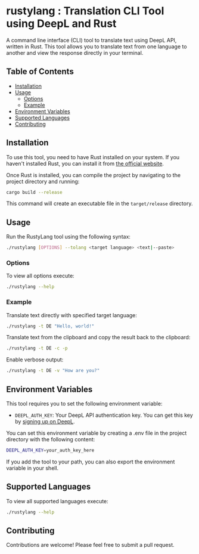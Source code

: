 # rustylang : Translation CLI Tool using DeepL and Rust

A command line interface (CLI) tool to translate text using DeepL API, written in Rust. This tool allows you to translate text from one language to another and view the response directly in your terminal.

## Table of Contents

  - [Installation](#installation)
  - [Usage](#usage)
    - [Options](#options)
    - [Example](#example)
  - [Environment Variables](#environment-variables)
  - [Supported Languages](#supported-languages)
  - [Contributing](#contributing)

## Installation

To use this tool, you need to have Rust installed on your system. If you haven't installed Rust, you can install it from [the official website](https://www.rust-lang.org/learn/get-started).

Once Rust is installed, you can compile the project by navigating to the project directory and running:

```bash
cargo build --release
```

This command will create an executable file in the `target/release` directory.

## Usage

Run the RustyLang tool using the following syntax:

```bash
./rustylang [OPTIONS] --tolang <target language> <text|--paste>
```

### Options

To view all options execute:

```bash
./rustylang --help
```

### Example

Translate text directly with specified target language:

```bash
./rustylang -t DE "Hello, world!"
```

Translate text from the clipboard and copy the result back to the clipboard:

```bash
./rustylang -t DE -c -p
```

Enable verbose output:

```bash
./rustylang -t DE -v "How are you?"
```

## Environment Variables

This tool requires you to set the following environment variable:

- `DEEPL_AUTH_KEY`: Your DeepL API authentication key. You can get this key by [signing up on DeepL](https://www.deepl.com/de/pro-api?cta=header-pro-api).

You can set this environment variable by creating a .env file in the project directory with the following content:

```bash
DEEPL_AUTH_KEY=your_auth_key_here
```

If you add the tool to your path, you can also export the environment variable in your shell.

## Supported Languages

To view all supported languages execute:

```bash
./rustylang --help
```

## Contributing
Contributions are welcome! Please feel free to submit a pull request.